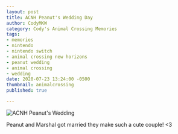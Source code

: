 ```yaml
---
layout: post
title: ACNH Peanut's Wedding Day
author: CodyMKW
category: Cody's Animal Crossing Memories
tags:
- memories
- nintendo
- nintendo switch
- animal crossing new horizons
- peanut wedding
- animal crossing
- wedding
date: 2020-07-23 13:24:00 -0500
thumbnail: animalcrossing
published: true

---
```

![ACNH Peanut's Wedding](https://pbs.twimg.com/media/EdoJwZWUwAAtOFd?format=jpg&name=large)

Peanut and Marshal got married they make such a cute couple! <3
